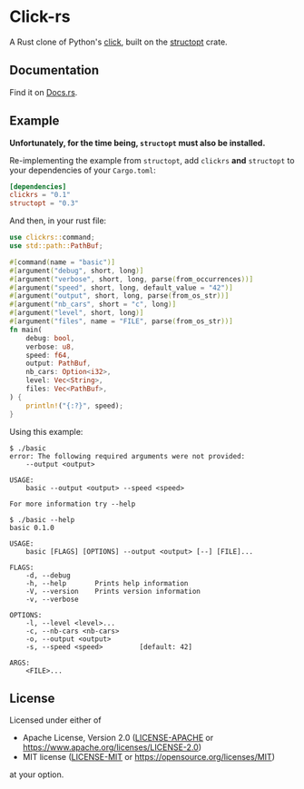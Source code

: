 # Click-rs

A Rust clone of Python's [click](https://github.com/pallets/click), built on the [structopt](https://github.com/TeXitoi/structopt) crate.

## Documentation

Find it on [Docs.rs](https://docs.rs/clickrs).

## Example

**Unfortunately, for the time being, `structopt` must also be installed.**

Re-implementing the example from `structopt`, add `clickrs` **and** `structopt` to your dependencies of your `Cargo.toml`:
```toml
[dependencies]
clickrs = "0.1"
structopt = "0.3"
```

And then, in your rust file:
```rust
use clickrs::command;
use std::path::PathBuf;

#[command(name = "basic")]
#[argument("debug", short, long)]
#[argument("verbose", short, long, parse(from_occurrences))]
#[argument("speed", short, long, default_value = "42")]
#[argument("output", short, long, parse(from_os_str))]
#[argument("nb_cars", short = "c", long)]
#[argument("level", short, long)]
#[argument("files", name = "FILE", parse(from_os_str))]
fn main(
    debug: bool,
    verbose: u8,
    speed: f64,
    output: PathBuf,
    nb_cars: Option<i32>,
    level: Vec<String>,
    files: Vec<PathBuf>,
) {
    println!("{:?}", speed);
}
```

Using this example:
```
$ ./basic
error: The following required arguments were not provided:
    --output <output>

USAGE:
    basic --output <output> --speed <speed>

For more information try --help
```

```
$ ./basic --help
basic 0.1.0

USAGE:
    basic [FLAGS] [OPTIONS] --output <output> [--] [FILE]...

FLAGS:
    -d, --debug
    -h, --help       Prints help information
    -V, --version    Prints version information
    -v, --verbose

OPTIONS:
    -l, --level <level>...
    -c, --nb-cars <nb-cars>
    -o, --output <output>
    -s, --speed <speed>         [default: 42]

ARGS:
    <FILE>...
```

## License

Licensed under either of

- Apache License, Version 2.0 ([LICENSE-APACHE](LICENSE-APACHE) or <https://www.apache.org/licenses/LICENSE-2.0>)
- MIT license ([LICENSE-MIT](LICENSE-MIT) or <https://opensource.org/licenses/MIT>)

at your option.
